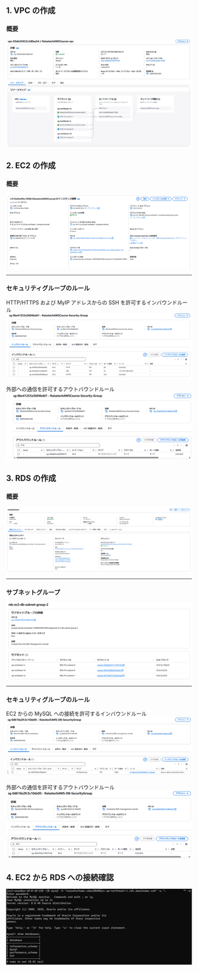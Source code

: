 ## 1. VPC の作成

### 概要

![概要](images/lecture04/vpc-summary.png)

## 2. EC2 の作成

### 概要

![概要](images/lecture04/ec2-summary.png)

---

### セキュリティグループのルール

HTTP/HTTPS および MyIP アドレスからの SSH を許可するインバウンドルール
![インバウンドルール](images/lecture04/ec2-inbound-rule.png)

外部への通信を許可するアウトバウンドルール
![アウトバウンドルール1](images/lecture04/ec2-outbound-rule.png)

## 3. RDS の作成

### 概要

![概要](images/lecture04/rds-summary.png)

---

### サブネットグループ

![サブネットG](images/lecture04/rds-subnet-group.png)

---

### セキュリティグループのルール

EC2 からの MySQL への接続を許可するインバウンドルール
![インバウンドルール](images/lecture04/rds-inbound-rule.png)

外部への通信を許可するアウトバウンドルール
![アウトバウンドルール](images/lecture04/rds-outbound-rule.png)

## 4. EC2 から RDS への接続確認

![接続確認](images/lecture04/mysql-login-success.png)
